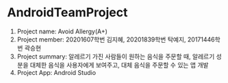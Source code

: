 # AndroidTeamProject

1. Project name: Avoid Allergy(A+)
2. Project member: 20201607학번 김지혜, 20201839학번 탁예지, 20171446학번 곽승현
3. Project summary: 알레르기 가진 사람들이 원하는 음식을 주문할 때, 알레르기 성분을 대체한 음식을 사용자에게 보여주고, 대체 음식을 주문할 수 있는 앱 개발
4. Project App: Android Studio
